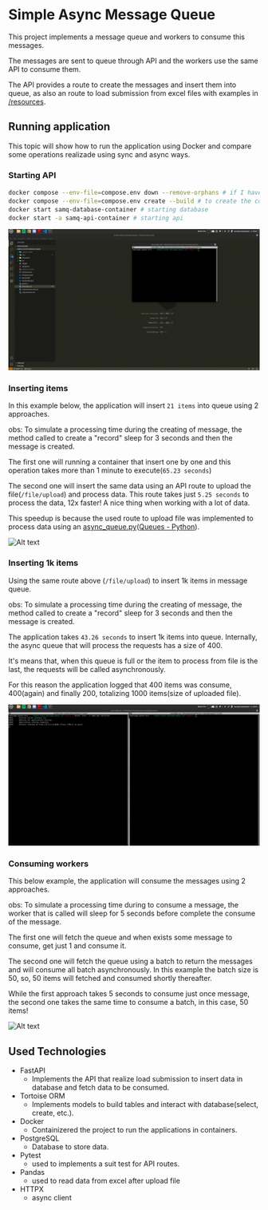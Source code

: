 # Simple Async Message Queue

This project implements a message queue and workers to consume this messages.

The messages are sent to queue through API and the workers use the same API to consume them.

The API provides a route to create the messages and insert them into queue, as also an route to load submission from excel files with examples in [/resources](resources).

## Running application

This topic will show how to run the application using Docker and compare some operations realizade using sync and async ways.

### Starting API
```bash
docker compose --env-file=compose.env down --remove-orphans # if I have containers to remove
docker compose --env-file=compose.env create --build # to create the containers by each service writed in compose with the same configuration
docker start samq-database-container # starting database
docker start -a samq-api-container # starting api
```

![Alt text](assets/gif/starting-api.gif)

### Inserting items

In this example below, the application will insert `21 items` into queue using 2 approaches. 

obs: To simulate a processing time during the creating of message, the method called to create a "record" sleep for 3 seconds and then the message is created.

The first one will running a container that insert one by one and this operation takes more than 1 minute to execute(`65.23 seconds`)

The second one will insert the same data using an API route to upload the file(`/file/upload`) and process data. This route takes just `5.25 seconds` to process the data, 12x faster! A nice thing when working with a lot of data.

This speedup is because the used route to upload file was implemented to process data using an [async_queue.py](/src/common/async_queue.py)([Queues - Python](https://docs.python.org/3/library/asyncio-queue.html)).


![Alt text](assets/gif/inserting-items.gif)

### Inserting 1k items

Using the same route above (`/file/upload`) to insert 1k items in message queue.

obs: To simulate a processing time during the creating of message, the method called to create a "record" sleep for 3 seconds and then the message is created.

The application takes `43.26 seconds` to insert 1k items into queue. Internally, the async queue that will process the requests has a size of 400.

It's means that, when this queue is full or the item to process from file is the last, the requests will be called asynchronously.

For this reason the application logged that 400 items was consume, 400(again) and finally 200, totalizing 1000 items(size of uploaded file).

![Alt text](assets/gif/inserting-1k-items.gif)

### Consuming workers

This below example, the application will consume the messages using 2 approaches.

obs: To simulate a processing time during to consume a message, the worker that is called will sleep for 5 seconds before complete the consume of the message.

The first one will fetch the queue and when exists some message to consume, get just 1 and consume it.

The second one will fetch the queue using a batch to return the messages and will consume all batch asynchronously. In this example the batch size is 50, so, 50 items will fetched and consumed shortly thereafter.

While the first approach takes 5 seconds to consume just once message, the second one takes the same time to consume a batch, in this case, 50 items!

![Alt text](assets/gif/consuming-workers.gif)

## Used Technologies

* FastAPI
    - Implements the API that realize load submission to insert data in database
    and fetch data to be consumed.
* Tortoise ORM
    - Implements models to build tables and interact with database(select, create, etc.).
* Docker
    - Containizered the project to run the applications in containers.
* PostgreSQL
    - Database to store data.
* Pytest
    - used to implements a suit test for API routes.
* Pandas
    - used to read data from excel after upload file
* HTTPX
    - async client